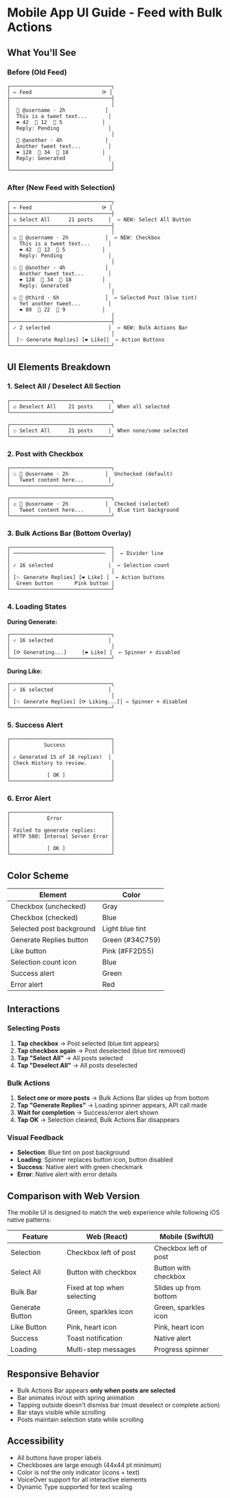# Mobile App UI Guide - Feed with Bulk Actions

## What You'll See

### Before (Old Feed)
```
┌─────────────────────────────────┐
│ ← Feed                       ⟳ │
├─────────────────────────────────┤
│                                 │
│  👤 @username · 2h             │
│  This is a tweet text...       │
│  ❤ 42  🔁 12  💬 5             │
│  Reply: Pending                │
│                                 │
│  👤 @another · 4h              │
│  Another tweet text...         │
│  ❤ 128  🔁 34  💬 18           │
│  Reply: Generated              │
│                                 │
└─────────────────────────────────┘
```

### After (New Feed with Selection)
```
┌─────────────────────────────────┐
│ ← Feed                       ⟳ │
├─────────────────────────────────┤
│ ☑ Select All      21 posts     │  ← NEW: Select All Button
├─────────────────────────────────┤
│                                 │
│ ☑ 👤 @username · 2h            │  ← NEW: Checkbox
│   This is a tweet text...      │
│   ❤ 42  🔁 12  💬 5            │
│   Reply: Pending               │
│                                 │
│ ☐ 👤 @another · 4h             │
│   Another tweet text...        │
│   ❤ 128  🔁 34  💬 18          │
│   Reply: Generated             │
│                                 │
│ ☑ 👤 @third · 6h               │  ← Selected Post (blue tint)
│   Yet another tweet...         │
│   ❤ 89  🔁 22  💬 9            │
│                                 │
├─────────────────────────────────┤
│ ✓ 2 selected                   │  ← NEW: Bulk Actions Bar
│                                 │
│  [✨ Generate Replies] [❤ Like]│  ← Action Buttons
└─────────────────────────────────┘
```

## UI Elements Breakdown

### 1. Select All / Deselect All Section
```
┌─────────────────────────────────┐
│ ☑ Deselect All    21 posts     │  When all selected
└─────────────────────────────────┘

┌─────────────────────────────────┐
│ ☐ Select All      21 posts     │  When none/some selected
└─────────────────────────────────┘
```

### 2. Post with Checkbox
```
┌─────────────────────────────────┐
│ ☐ 👤 @username · 2h            │  Unchecked (default)
│   Tweet content here...        │
└─────────────────────────────────┘

┌─────────────────────────────────┐
│ ☑ 👤 @username · 2h            │  Checked (selected)
│   Tweet content here...        │  Blue tint background
└─────────────────────────────────┘
```

### 3. Bulk Actions Bar (Bottom Overlay)
```
┌─────────────────────────────────┐
│ ──────────────────────────────  │  ← Divider line
│                                 │
│ ✓ 16 selected                  │  ← Selection count
│                                 │
│ [✨ Generate Replies] [❤ Like] │  ← Action buttons
│  Green button       Pink button │
└─────────────────────────────────┘
```

### 4. Loading States

**During Generate:**
```
┌─────────────────────────────────┐
│ ✓ 16 selected                  │
│                                 │
│ [⟳ Generating...]     [❤ Like] │  ← Spinner + disabled
└─────────────────────────────────┘
```

**During Like:**
```
┌─────────────────────────────────┐
│ ✓ 16 selected                  │
│                                 │
│ [✨ Generate Replies] [⟳ Liking...]│ ← Spinner + disabled
└─────────────────────────────────┘
```

### 5. Success Alert
```
┌─────────────────────────────────┐
│           Success               │
│                                 │
│ ✓ Generated 15 of 16 replies!  │
│ Check History to review.        │
│                                 │
│            [ OK ]               │
└─────────────────────────────────┘
```

### 6. Error Alert
```
┌─────────────────────────────────┐
│            Error                │
│                                 │
│ Failed to generate replies:     │
│ HTTP 500: Internal Server Error │
│                                 │
│            [ OK ]               │
└─────────────────────────────────┘
```

## Color Scheme

| Element | Color |
|---------|-------|
| Checkbox (unchecked) | Gray |
| Checkbox (checked) | Blue |
| Selected post background | Light blue tint |
| Generate Replies button | Green (#34C759) |
| Like button | Pink (#FF2D55) |
| Selection count icon | Blue |
| Success alert | Green |
| Error alert | Red |

## Interactions

### Selecting Posts
1. **Tap checkbox** → Post selected (blue tint appears)
2. **Tap checkbox again** → Post deselected (blue tint removed)
3. **Tap "Select All"** → All posts selected
4. **Tap "Deselect All"** → All posts deselected

### Bulk Actions
1. **Select one or more posts** → Bulk Actions Bar slides up from bottom
2. **Tap "Generate Replies"** → Loading spinner appears, API call made
3. **Wait for completion** → Success/error alert shown
4. **Tap OK** → Selection cleared, Bulk Actions Bar disappears

### Visual Feedback
- **Selection**: Blue tint on post background
- **Loading**: Spinner replaces button icon, button disabled
- **Success**: Native alert with green checkmark
- **Error**: Native alert with error details

## Comparison with Web Version

The mobile UI is designed to match the web experience while following iOS native patterns:

| Feature | Web (React) | Mobile (SwiftUI) |
|---------|-------------|------------------|
| Selection | Checkbox left of post | Checkbox left of post |
| Select All | Button with checkbox | Button with checkbox |
| Bulk Bar | Fixed at top when selecting | Slides up from bottom |
| Generate Button | Green, sparkles icon | Green, sparkles icon |
| Like Button | Pink, heart icon | Pink, heart icon |
| Success | Toast notification | Native alert |
| Loading | Multi-step messages | Progress spinner |

## Responsive Behavior

- Bulk Actions Bar appears **only when posts are selected**
- Bar animates in/out with spring animation
- Tapping outside doesn't dismiss bar (must deselect or complete action)
- Bar stays visible while scrolling
- Posts maintain selection state while scrolling

## Accessibility

- All buttons have proper labels
- Checkboxes are large enough (44x44 pt minimum)
- Color is not the only indicator (icons + text)
- VoiceOver support for all interactive elements
- Dynamic Type supported for text scaling

